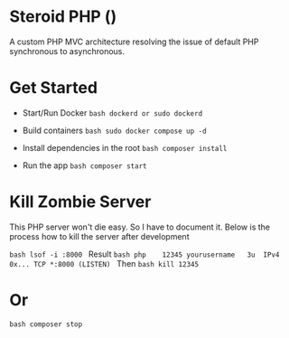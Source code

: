# Steroid PHP ()

A custom PHP MVC architecture resolving the issue of default PHP synchronous to asynchronous.

# Get Started

- Start/Run Docker
  `bash
dockerd or sudo dockerd
`

- Build containers
  `bash
sudo docker compose up -d
`

- Install dependencies in the root
  `bash
composer install
`

- Run the app
  `bash
composer start
`

# Kill Zombie Server

This PHP server won't die easy. So I have to document it. Below is the process how to kill the server after development

`bash
lsof -i :8000
`
Result
`bash
php    12345 yourusername   3u  IPv4 0x... TCP *:8000 (LISTEN)
`
Then
`bash
kill 12345
`

# Or

`bash
composer stop
`
